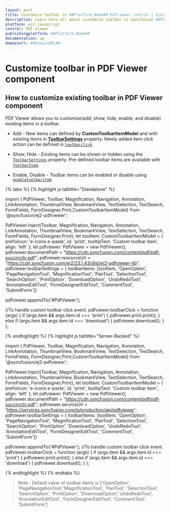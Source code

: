 ```yaml
---
layout: post
title: Customize toolbar in ##Platform_Name## Pdfviewer control | Syncfusion
description: Learn here all about Customize toolbar in Syncfusion ##Platform_Name## Pdfviewer control of Syncfusion Essential JS 2 and more.
platform: ej2-javascript
control: PDF Viewer
publishingplatform: ##Platform_Name##
documentation: ug
domainurl: ##DomainURL##
---
```


# Customize toolbar in PDF Viewer component

## How to customize existing toolbar in PDF Viewer component

PDF Viewer allows you to customize(add, show, hide, enable, and disable) existing items in a toolbar.

* Add - New items can defined by **CustomToolbarItemModel** and with existing items in [**ToolbarSettings**](https://ej2.syncfusion.com/documentation/api/pdfviewer/toolbarSettings/) property. Newly added item click action can be defined in [`toolbarclick`](https://ej2.syncfusion.com/documentation/api/toolbar/clickEventArgs/).

* Show, Hide - Existing items can be shown or hidden using the [`ToolbarSettings`](https://ej2.syncfusion.com/documentation/api/pdfviewer/toolbarSettings/) property. Pre-defined toolbar items are available with [`ToolbarItem`](https://ej2.syncfusion.com/documentation/api/pdfviewer/toolbarItem/).

* Enable, Disable -  Toolbar items can be enabled or disable using [`enabletoolbaritem`](https://ej2.syncfusion.com/documentation/api/pdfviewer/toolbar/#enabletoolbaritem)

{% tabs %}
{% highlight js tabtitle="Standalone" %}

import { PdfViewer, Toolbar, Magnification, Navigation, Annotation, LinkAnnotation, ThumbnailView, BookmarkView, TextSelection, TextSearch, FormFields, FormDesigner,Print,CustomToolbarItemModel} from '@syncfusion/ej2-pdfviewer';

PdfViewer.Inject(Toolbar, Magnification, Navigation, Annotation, LinkAnnotation, ThumbnailView, BookmarkView, TextSelection, TextSearch, FormFields, FormDesigner,Print);
let toolItem: CustomToolbarItemModel = {
    prefixIcon: 'e-icons e-paste',
    id: 'print',
    tooltipText: 'Custom toolbar item',
    align: 'left'
};
let pdfviewer: PdfViewer = new PdfViewer();
pdfviewer.documentPath = "https://cdn.syncfusion.com/content/pdf/pdf-succinctly.pdf";
pdfviewer.resourceUrl = "https://cdn.syncfusion.com/ej2/23.1.43/dist/ej2-pdfviewer-lib";
pdfviewer.toolbarSettings = { toolbarItems: [toolItem, 'OpenOption', 'PageNavigationTool', 'MagnificationTool', 'PanTool', 'SelectionTool', 'SearchOption', 'PrintOption', 'DownloadOption', 'UndoRedoTool', 'AnnotationEditTool', 'FormDesignerEditTool', 'CommentTool', 'SubmitForm']}
   
pdfviewer.appendTo('#PdfViewer');

//To handle custom toolbar click event.
pdfviewer.toolbarClick = function (args) {
   if (args.item && args.item.id === 'print') {
      pdfviewer.print.print();
   }
   else if (args.item && args.item.id === 'download') {
      pdfviewer.download();
   }
};

{% endhighlight %}
{% highlight js tabtitle="Server-Backed" %}

import { PdfViewer, Toolbar, Magnification, Navigation, Annotation, LinkAnnotation, ThumbnailView, BookmarkView, TextSelection, TextSearch, FormFields, FormDesigner,Print,CustomToolbarItemModel} from '@syncfusion/ej2-pdfviewer';

PdfViewer.Inject(Toolbar, Magnification, Navigation, Annotation, LinkAnnotation, ThumbnailView, BookmarkView, TextSelection, TextSearch, FormFields, FormDesigner,Print);
let toolItem: CustomToolbarItemModel = {
    prefixIcon: 'e-icons e-paste',
    id: 'print',
    tooltipText: 'Custom toolbar item',
    align: 'left'
};
let pdfviewer: PdfViewer = new PdfViewer();
pdfviewer.documentPath = "https://cdn.syncfusion.com/content/pdf/pdf-succinctly.pdf";
pdfviewer.serviceUrl = 'https://services.syncfusion.com/js/production/api/pdfviewer';
pdfviewer.toolbarSettings = { toolbarItems: [toolItem, 'OpenOption', 'PageNavigationTool', 'MagnificationTool', 'PanTool', 'SelectionTool', 'SearchOption', 'PrintOption', 'DownloadOption', 'UndoRedoTool', 'AnnotationEditTool', 'FormDesignerEditTool', 'CommentTool', 'SubmitForm']}
   
pdfviewer.appendTo('#PdfViewer');
//To handle custom toolbar click event.
pdfviewer.toolbarClick = function (args) {
   if (args.item && args.item.id === 'print') {
      pdfviewer.print.print();
   }
   else if (args.item && args.item.id === 'download') {
      pdfviewer.download();
   }
};

{% endhighlight %}
{% endtabs %}

>Note : Default value of toolbar items is ['OpenOption', 'PageNavigationTool','MagnificationTool', 'PanTool', 'SelectionTool', 'SearchOption', 'PrintOption', 'DownloadOption','UndoRedoTool', 'AnnotationEditTool', 'FormDesignerEditTool', 'CommentTool', 'SubmitForm']